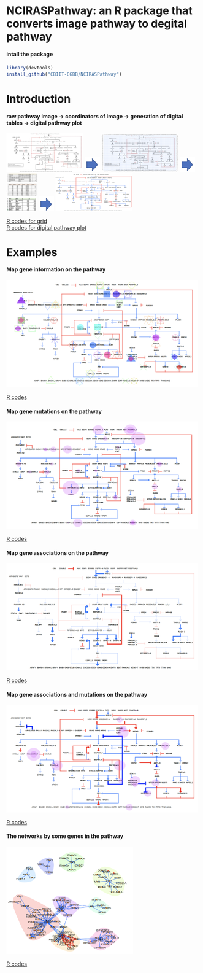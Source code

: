 # NCIRASPathway: an R package that converts image pathway to degital pathway 
#### intall the package
```r
library(devtools)
install_github("CBIIT-CGBB/NCIRASPathway")
``` 
 
# Introduction
#### raw pathway image -> coordinators of image -> generation of digital tables -> digital pathway plot 
<img src="examples/01_1ras-pathway-v2.png" width="200" height="100"> <img src="examples/00.png" width="40" height="40"> 
<img src="examples/01_2ras-pathway-v2.png" width="200" height="100"> <img src="examples/00.png" width="40" height="40">
<img src="examples/01_3ras-pathway-v2.png" width="80" height="100"> <img src="examples/00.png" width="40" height="40"> 
<img src="examples/01_4ras-pathway-v2.png" width="200" height="100">

[R codes for grid](examples/01grid_image.R)  
[R codes for digital pathway plot](examples/01plot_ras-pathway.R)

# Examples
#### Map gene information on the pathway
<img src="examples/02_1ras-pathway-v2.png" width="500" height="280">
 
[R codes](examples/02_1NCIRASPathway.R) 

#### Map gene mutations on the pathway
<img src="examples/02_2ras-pathway-v2.png" width="500" height="280">
 
[R codes](examples/02_2NCIRASPathway.R)

#### Map gene associations on the pathway
<img src="examples/02_3ras-pathway-v2.png" width="500" height="280">
 
[R codes](examples/02_3NCIRASPathway.R)

#### Map gene associations and mutations on the pathway
<img src="examples/02_4ras-pathway-v2.png" width="500" height="280">
 
[R codes](examples/02_4ras-pathway-v2.R)

#### The networks by some genes in the pathway
<img src="examples/02_5ras-pathway-v2.png" width="330" height="280">
 
[R codes](examples/02_5ras-pathway-v2.R)
